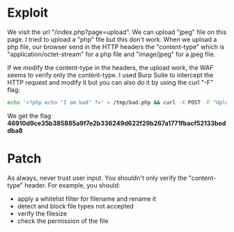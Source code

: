 # Exploit
We visit the url "/index.php?page=upload". We can upload "jpeg" file on this page. I tried to upload a "php" file but this don't work. When we upload a php file, our browser send in the HTTP headers the "content-type" which is "application/octet-stream" for a php file and "image/jpeg" for a jpeg file.

If we modify the content-type in the headers, the upload work, the WAF seems to verify only the content-type. I used Burp Suite to intercept the HTTP request and modify it but you can also do it by using the curl "-F" flag:

```bash
echo '<?php echo "I am bad" ?>' > /tmp/bad.php && curl -X POST -F "Upload=Upload" -F "uploaded=@/tmp/bad.php;type=image/jpeg" "http://x.x.x.x/index.php?page=upload" | grep 'The flag is :'
```

We get the flag **46910d9ce35b385885a9f7e2b336249d622f29b267a1771fbacf52133beddba8**

# Patch
As always, never trust user input. You shouldn't only verify the "content-type" header. For example, you should:
+ apply a whitelist filter for filename and rename it
+ detect and block file types not accepted
+ verify the filesize
+ check the permission of the file